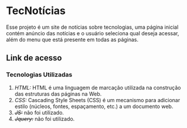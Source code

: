 # TecNotícias
Esse projeto é um site de notícias sobre tecnologias, uma página inicial contém anúncio das notícias e o usuário seleciona qual deseja acessar, além do menu que está presente em todas as páginas.

## Link de acesso

### Tecnologias Utilizadas

1. *HTML:* HTML é uma linguagem de marcação utilizada na construção das estruturas das páginas na Web.
2. *CSS:* Cascading Style Sheets (CSS) é um mecanismo para adicionar estilo (núcleos, fontes, espaçamento, etc.) a um documento web.
3. ~~*JS:*~~ não foi utilizado.
4. ~~*Jquery:*~~ não foi utilizado.

